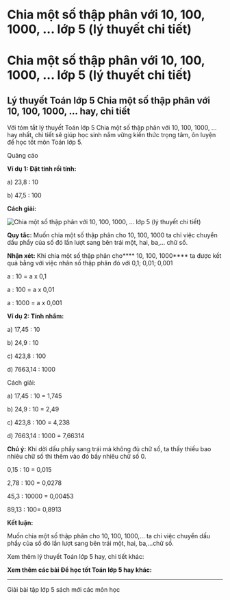 # Chia một số thập phân với 10, 100, 1000, ...  lớp 5 (lý thuyết chi tiết)

# Chia một số thập phân với 10, 100, 1000, ... lớp 5 (lý thuyết chi tiết)

## Lý thuyết Toán lớp 5 Chia một số thập phân với 10, 100, 1000, ... hay, chi tiết

Với tóm tắt lý thuyết Toán lớp 5 Chia một số thập phân với 10, 100, 1000, ... hay nhất, chi tiết sẽ giúp học sinh nắm vững kiến thức trọng tâm, ôn luyện để học tốt môn Toán lớp 5.

Quảng cáo

**Ví dụ 1: Đặt tính rồi tính:**

a) 23,8 : 10

b) 47,5 : 100

**Cách giải:**

![Chia một số thập phân với 10, 100, 1000, ...  lớp 5 \(lý thuyết chi tiết\)](https://vietjack.com/giai-toan-lop-5/images/ly-thuyet-chia-mot-so-thap-phan-voi-10-100-1000-99086.png)

**Quy tắc:** Muốn chia một số thập phân cho 10, 100, 1000 ta chỉ việc chuyển dấu phẩy của số đó lần lượt sang bên trái một, hai, ba,… chữ số.

**Nhận xét:** Khi chia một số thập phân cho**** 10, 100, 1000**** ta được kết quả bằng với việc nhân số thập phân đó với 0,1; 0,01; 0,001

a : 10 = a x 0,1

a : 100 = a x 0,01

a : 1000 = a x 0,001

**Ví dụ 2: Tính nhẩm:**

a) 17,45 : 10

b) 24,9 : 10

c) 423,8 : 100

d) 7663,14 : 1000

Cách giải:

a) 17,45 : 10 = 1,745

b) 24,9 : 10 = 2,49

c) 423,8 : 100 = 4,238

d) 7663,14 : 1000 = 7,66314

**Chú ý:** Khi dời dấu phẩy sang trái mà không đủ chữ số, ta thấy thiếu bao nhiêu chữ số thì thêm vào đó bấy nhiêu chữ số 0.

0,15 : 10 = 0,015

2,78 : 100 = 0,0278

45,3 : 10000 = 0,00453

89,13 : 100= 0,8913

**Kết luận:**

Muốn chia một số thập phân cho 10, 100, 1000,... ta chỉ việc chuyển dấu phẩy của số đó lần lượt sang bên trái một, hai, ba,...chữ số.

Xem thêm lý thuyết Toán lớp 5 hay, chi tiết khác:

**Xem thêm các bài Để học tốt Toán lớp 5 hay khác:**

* * *

Giải bài tập lớp 5 sách mới các môn học
